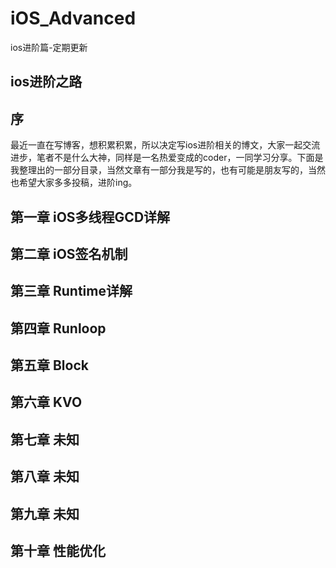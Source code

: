# iOS_Advanced
ios进阶篇-定期更新
## ios进阶之路
## 序
最近一直在写博客，想积累积累，所以决定写ios进阶相关的博文，大家一起交流进步，笔者不是什么大神，同样是一名热爱变成的coder，一同学习分享。下面是我整理出的一部分目录，当然文章有一部分我是写的，也有可能是朋友写的，当然也希望大家多多投稿，进阶ing。

## 第一章  iOS多线程GCD详解
## 第二章  iOS签名机制
## 第三章  Runtime详解
## 第四章  Runloop
## 第五章  Block
## 第六章  KVO
## 第七章  未知
## 第八章  未知
## 第九章  未知
## 第十章  性能优化



